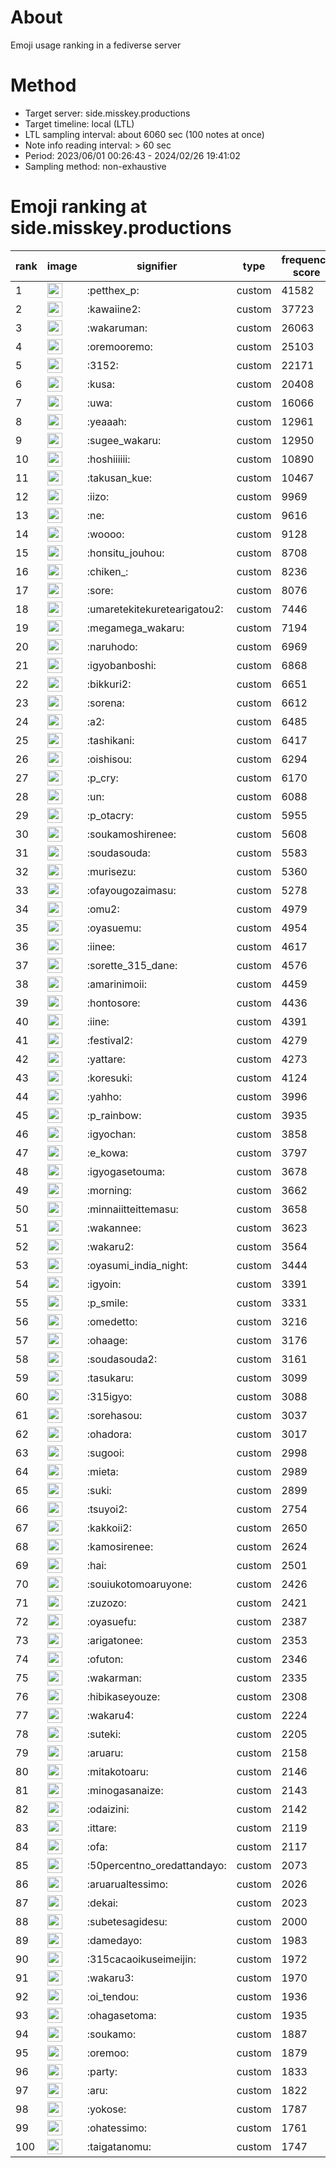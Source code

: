 # About
Emoji usage ranking in a fediverse server

# Method
- Target server: side.misskey.productions
- Target timeline: local (LTL)
- LTL sampling interval: about 6060 sec (100 notes at once)
- Note info reading interval: > 60 sec
- Period: 2023/06/01 00:26:43 - 2024/02/26 19:41:02 
- Sampling method: non-exhaustive

# Emoji ranking at side.misskey.productions

|rank|image|signifier|type|frequency score|
|----|----|----|----|----|
|1|<img height="24" src="https://side.misskey.productions/emoji/petthex_p.webp">|:petthex_p:|custom|41582|
|2|<img height="24" src="https://side.misskey.productions/emoji/kawaiine2.webp">|:kawaiine2:|custom|37723|
|3|<img height="24" src="https://side.misskey.productions/emoji/wakaruman.webp">|:wakaruman:|custom|26063|
|4|<img height="24" src="https://side.misskey.productions/emoji/oremooremo.webp">|:oremooremo:|custom|25103|
|5|<img height="24" src="https://side.misskey.productions/emoji/3152.webp">|:3152:|custom|22171|
|6|<img height="24" src="https://side.misskey.productions/emoji/kusa.webp">|:kusa:|custom|20408|
|7|<img height="24" src="https://side.misskey.productions/emoji/uwa.webp">|:uwa:|custom|16066|
|8|<img height="24" src="https://side.misskey.productions/emoji/yeaaah.webp">|:yeaaah:|custom|12961|
|9|<img height="24" src="https://side.misskey.productions/emoji/sugee_wakaru.webp">|:sugee_wakaru:|custom|12950|
|10|<img height="24" src="https://side.misskey.productions/emoji/hoshiiiiii.webp">|:hoshiiiiii:|custom|10890|
|11|<img height="24" src="https://side.misskey.productions/emoji/takusan_kue.webp">|:takusan_kue:|custom|10467|
|12|<img height="24" src="https://side.misskey.productions/emoji/iizo.webp">|:iizo:|custom|9969|
|13|<img height="24" src="https://side.misskey.productions/emoji/ne.webp">|:ne:|custom|9616|
|14|<img height="24" src="https://side.misskey.productions/emoji/woooo.webp">|:woooo:|custom|9128|
|15|<img height="24" src="https://side.misskey.productions/emoji/honsitu_jouhou.webp">|:honsitu_jouhou:|custom|8708|
|16|<img height="24" src="https://side.misskey.productions/emoji/chiken_.webp">|:chiken_:|custom|8236|
|17|<img height="24" src="https://side.misskey.productions/emoji/sore.webp">|:sore:|custom|8076|
|18|<img height="24" src="https://side.misskey.productions/emoji/umaretekitekuretearigatou2.webp">|:umaretekitekuretearigatou2:|custom|7446|
|19|<img height="24" src="https://side.misskey.productions/emoji/megamega_wakaru.webp">|:megamega_wakaru:|custom|7194|
|20|<img height="24" src="https://side.misskey.productions/emoji/naruhodo.webp">|:naruhodo:|custom|6969|
|21|<img height="24" src="https://side.misskey.productions/emoji/igyobanboshi.webp">|:igyobanboshi:|custom|6868|
|22|<img height="24" src="https://side.misskey.productions/emoji/bikkuri2.webp">|:bikkuri2:|custom|6651|
|23|<img height="24" src="https://side.misskey.productions/emoji/sorena.webp">|:sorena:|custom|6612|
|24|<img height="24" src="https://side.misskey.productions/emoji/a2.webp">|:a2:|custom|6485|
|25|<img height="24" src="https://side.misskey.productions/emoji/tashikani.webp">|:tashikani:|custom|6417|
|26|<img height="24" src="https://side.misskey.productions/emoji/oishisou.webp">|:oishisou:|custom|6294|
|27|<img height="24" src="https://side.misskey.productions/emoji/p_cry.webp">|:p_cry:|custom|6170|
|28|<img height="24" src="https://side.misskey.productions/emoji/un.webp">|:un:|custom|6088|
|29|<img height="24" src="https://side.misskey.productions/emoji/p_otacry.webp">|:p_otacry:|custom|5955|
|30|<img height="24" src="https://side.misskey.productions/emoji/soukamoshirenee.webp">|:soukamoshirenee:|custom|5608|
|31|<img height="24" src="https://side.misskey.productions/emoji/soudasouda.webp">|:soudasouda:|custom|5583|
|32|<img height="24" src="https://side.misskey.productions/emoji/murisezu.webp">|:murisezu:|custom|5360|
|33|<img height="24" src="https://side.misskey.productions/emoji/ofayougozaimasu.webp">|:ofayougozaimasu:|custom|5278|
|34|<img height="24" src="https://side.misskey.productions/emoji/omu2.webp">|:omu2:|custom|4979|
|35|<img height="24" src="https://side.misskey.productions/emoji/oyasuemu.webp">|:oyasuemu:|custom|4954|
|36|<img height="24" src="https://side.misskey.productions/emoji/iinee.webp">|:iinee:|custom|4617|
|37|<img height="24" src="https://side.misskey.productions/emoji/sorette_315_dane.webp">|:sorette_315_dane:|custom|4576|
|38|<img height="24" src="https://side.misskey.productions/emoji/amarinimoii.webp">|:amarinimoii:|custom|4459|
|39|<img height="24" src="https://side.misskey.productions/emoji/hontosore.webp">|:hontosore:|custom|4436|
|40|<img height="24" src="https://side.misskey.productions/emoji/iine.webp">|:iine:|custom|4391|
|41|<img height="24" src="https://side.misskey.productions/emoji/festival2.webp">|:festival2:|custom|4279|
|42|<img height="24" src="https://side.misskey.productions/emoji/yattare.webp">|:yattare:|custom|4273|
|43|<img height="24" src="https://side.misskey.productions/emoji/koresuki.webp">|:koresuki:|custom|4124|
|44|<img height="24" src="https://side.misskey.productions/emoji/yahho.webp">|:yahho:|custom|3996|
|45|<img height="24" src="https://side.misskey.productions/emoji/p_rainbow.webp">|:p_rainbow:|custom|3935|
|46|<img height="24" src="https://side.misskey.productions/emoji/igyochan.webp">|:igyochan:|custom|3858|
|47|<img height="24" src="https://side.misskey.productions/emoji/e_kowa.webp">|:e_kowa:|custom|3797|
|48|<img height="24" src="https://side.misskey.productions/emoji/igyogasetouma.webp">|:igyogasetouma:|custom|3678|
|49|<img height="24" src="https://side.misskey.productions/emoji/morning.webp">|:morning:|custom|3662|
|50|<img height="24" src="https://side.misskey.productions/emoji/minnaiitteittemasu.webp">|:minnaiitteittemasu:|custom|3658|
|51|<img height="24" src="https://side.misskey.productions/emoji/wakannee.webp">|:wakannee:|custom|3623|
|52|<img height="24" src="https://side.misskey.productions/emoji/wakaru2.webp">|:wakaru2:|custom|3564|
|53|<img height="24" src="https://side.misskey.productions/emoji/oyasumi_india_night.webp">|:oyasumi_india_night:|custom|3444|
|54|<img height="24" src="https://side.misskey.productions/emoji/igyoin.webp">|:igyoin:|custom|3391|
|55|<img height="24" src="https://side.misskey.productions/emoji/p_smile.webp">|:p_smile:|custom|3331|
|56|<img height="24" src="https://side.misskey.productions/emoji/omedetto.webp">|:omedetto:|custom|3216|
|57|<img height="24" src="https://side.misskey.productions/emoji/ohaage.webp">|:ohaage:|custom|3176|
|58|<img height="24" src="https://side.misskey.productions/emoji/soudasouda2.webp">|:soudasouda2:|custom|3161|
|59|<img height="24" src="https://side.misskey.productions/emoji/tasukaru.webp">|:tasukaru:|custom|3099|
|60|<img height="24" src="https://side.misskey.productions/emoji/315igyo.webp">|:315igyo:|custom|3088|
|61|<img height="24" src="https://side.misskey.productions/emoji/sorehasou.webp">|:sorehasou:|custom|3037|
|62|<img height="24" src="https://side.misskey.productions/emoji/ohadora.webp">|:ohadora:|custom|3017|
|63|<img height="24" src="https://side.misskey.productions/emoji/sugooi.webp">|:sugooi:|custom|2998|
|64|<img height="24" src="https://side.misskey.productions/emoji/mieta.webp">|:mieta:|custom|2989|
|65|<img height="24" src="https://side.misskey.productions/emoji/suki.webp">|:suki:|custom|2899|
|66|<img height="24" src="https://side.misskey.productions/emoji/tsuyoi2.webp">|:tsuyoi2:|custom|2754|
|67|<img height="24" src="https://side.misskey.productions/emoji/kakkoii2.webp">|:kakkoii2:|custom|2650|
|68|<img height="24" src="https://side.misskey.productions/emoji/kamosirenee.webp">|:kamosirenee:|custom|2624|
|69|<img height="24" src="https://side.misskey.productions/emoji/hai.webp">|:hai:|custom|2501|
|70|<img height="24" src="https://side.misskey.productions/emoji/souiukotomoaruyone.webp">|:souiukotomoaruyone:|custom|2426|
|71|<img height="24" src="https://side.misskey.productions/emoji/zuzozo.webp">|:zuzozo:|custom|2421|
|72|<img height="24" src="https://side.misskey.productions/emoji/oyasuefu.webp">|:oyasuefu:|custom|2387|
|73|<img height="24" src="https://side.misskey.productions/emoji/arigatonee.webp">|:arigatonee:|custom|2353|
|74|<img height="24" src="https://side.misskey.productions/emoji/ofuton.webp">|:ofuton:|custom|2346|
|75|<img height="24" src="https://side.misskey.productions/emoji/wakarman.webp">|:wakarman:|custom|2335|
|76|<img height="24" src="https://side.misskey.productions/emoji/hibikaseyouze.webp">|:hibikaseyouze:|custom|2308|
|77|<img height="24" src="https://side.misskey.productions/emoji/wakaru4.webp">|:wakaru4:|custom|2224|
|78|<img height="24" src="https://side.misskey.productions/emoji/suteki.webp">|:suteki:|custom|2205|
|79|<img height="24" src="https://side.misskey.productions/emoji/aruaru.webp">|:aruaru:|custom|2158|
|80|<img height="24" src="https://side.misskey.productions/emoji/mitakotoaru.webp">|:mitakotoaru:|custom|2146|
|81|<img height="24" src="https://side.misskey.productions/emoji/minogasanaize.webp">|:minogasanaize:|custom|2143|
|82|<img height="24" src="https://side.misskey.productions/emoji/odaizini.webp">|:odaizini:|custom|2142|
|83|<img height="24" src="https://side.misskey.productions/emoji/ittare.webp">|:ittare:|custom|2119|
|84|<img height="24" src="https://side.misskey.productions/emoji/ofa.webp">|:ofa:|custom|2117|
|85|<img height="24" src="https://side.misskey.productions/emoji/50percentno_oredattandayo.webp">|:50percentno_oredattandayo:|custom|2073|
|86|<img height="24" src="https://side.misskey.productions/emoji/aruarualtessimo.webp">|:aruarualtessimo:|custom|2026|
|87|<img height="24" src="https://side.misskey.productions/emoji/dekai.webp">|:dekai:|custom|2023|
|88|<img height="24" src="https://side.misskey.productions/emoji/subetesagidesu.webp">|:subetesagidesu:|custom|2000|
|89|<img height="24" src="https://side.misskey.productions/emoji/damedayo.webp">|:damedayo:|custom|1983|
|90|<img height="24" src="https://side.misskey.productions/emoji/315cacaoikuseimeijin.webp">|:315cacaoikuseimeijin:|custom|1972|
|91|<img height="24" src="https://side.misskey.productions/emoji/wakaru3.webp">|:wakaru3:|custom|1970|
|92|<img height="24" src="https://side.misskey.productions/emoji/oi_tendou.webp">|:oi_tendou:|custom|1936|
|93|<img height="24" src="https://side.misskey.productions/emoji/ohagasetoma.webp">|:ohagasetoma:|custom|1935|
|94|<img height="24" src="https://side.misskey.productions/emoji/soukamo.webp">|:soukamo:|custom|1887|
|95|<img height="24" src="https://side.misskey.productions/emoji/oremoo.webp">|:oremoo:|custom|1879|
|96|<img height="24" src="https://side.misskey.productions/emoji/party.webp">|:party:|custom|1833|
|97|<img height="24" src="https://side.misskey.productions/emoji/aru.webp">|:aru:|custom|1822|
|98|<img height="24" src="https://side.misskey.productions/emoji/yokose.webp">|:yokose:|custom|1787|
|99|<img height="24" src="https://side.misskey.productions/emoji/ohatessimo.webp">|:ohatessimo:|custom|1761|
|100|<img height="24" src="https://side.misskey.productions/emoji/taigatanomu.webp">|:taigatanomu:|custom|1747|
